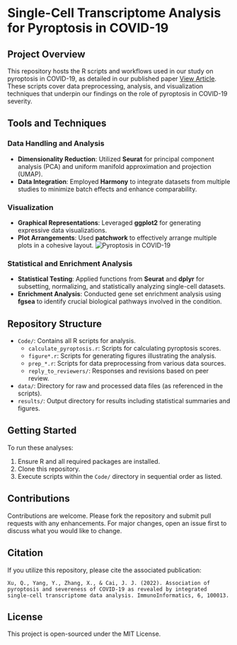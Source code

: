 
# Single-Cell Transcriptome Analysis for Pyroptosis in COVID-19

## Project Overview

This repository hosts the R scripts and workflows used in our study on pyroptosis in COVID-19, as detailed in our published paper [View Article](https://www.sciencedirect.com/science/article/pii/S2667119022000052). These scripts cover data preprocessing, analysis, and visualization techniques that underpin our findings on the role of pyroptosis in COVID-19 severity.

## Tools and Techniques

### Data Handling and Analysis
- **Dimensionality Reduction**: Utilized **Seurat** for principal component analysis (PCA) and uniform manifold approximation and projection (UMAP).
- **Data Integration**: Employed **Harmony** to integrate datasets from multiple studies to minimize batch effects and enhance comparability.

### Visualization
- **Graphical Representations**: Leveraged **ggplot2** for generating expressive data visualizations.
- **Plot Arrangements**: Used **patchwork** to effectively arrange multiple plots in a cohesive layout.
![Pyroptosis in COVID-19](images/1-s2.0-S2667119022000052-gr1_lrg.jpg)


### Statistical and Enrichment Analysis
- **Statistical Testing**: Applied functions from **Seurat** and **dplyr** for subsetting, normalizing, and statistically analyzing single-cell datasets.
- **Enrichment Analysis**: Conducted gene set enrichment analysis using **fgsea** to identify crucial biological pathways involved in the condition.

## Repository Structure

- `Code/`: Contains all R scripts for analysis.
  - `calculate_pyroptosis.r`: Scripts for calculating pyroptosis scores.
  - `figure*.r`: Scripts for generating figures illustrating the analysis.
  - `prep_*.r`: Scripts for data preprocessing from various data sources.
  - `reply_to_reviewers/`: Responses and revisions based on peer review.
- `data/`: Directory for raw and processed data files (as referenced in the scripts).
- `results/`: Output directory for results including statistical summaries and figures.

## Getting Started

To run these analyses:
1. Ensure R and all required packages are installed.
2. Clone this repository.
3. Execute scripts within the `Code/` directory in sequential order as listed.

## Contributions

Contributions are welcome. Please fork the repository and submit pull requests with any enhancements. For major changes, open an issue first to discuss what you would like to change.

## Citation

If you utilize this repository, please cite the associated publication:
```
Xu, Q., Yang, Y., Zhang, X., & Cai, J. J. (2022). Association of pyroptosis and severeness of COVID-19 as revealed by integrated single-cell transcriptome data analysis. ImmunoInformatics, 6, 100013.
```

## License

This project is open-sourced under the MIT License.
